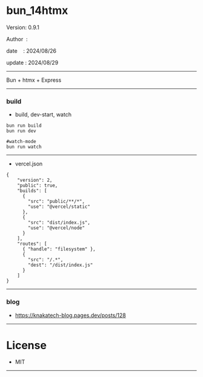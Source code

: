 ﻿# bun_14htmx

 Version: 0.9.1

 Author  :

 date    : 2024/08/26

 update : 2024/08/29 

***

Bun + htmx + Express


***
### build

* build, dev-start, watch

```
bun run build
bun run dev

#watch-mode
bun run watch
```

***
* vercel.json

```
{
    "version": 2,
    "public": true,
    "builds": [
      {
        "src": "public/**/*",
        "use": "@vercel/static"
      },        
      {
        "src": "dist/index.js",
        "use": "@vercel/node"
      }
    ],
    "routes": [
      { "handle": "filesystem" },
      {
        "src": "/.*",
        "dest": "/dist/index.js"
      }
    ]
}
```
***
### blog

* https://knakatech-blog.pages.dev/posts/128

***
# License

* MIT

***

